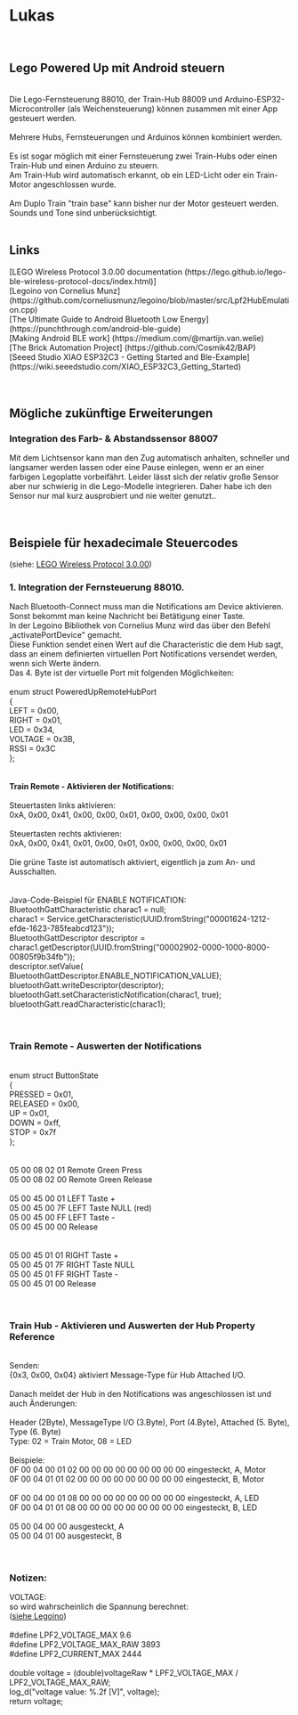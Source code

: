 <H1>Lukas</H1>
<br>
<H2> Lego Powered Up mit Android steuern</H2>
<br>
Die Lego-Fernsteuerung 88010, der Train-Hub 88009 und Arduino-ESP32-Microcontroller (als Weichensteuerung) können zusammen mit einer App gesteuert werden.<br>
<br>
Mehrere Hubs, Fernsteuerungen und Arduinos können kombiniert werden.<br>
<br>
Es ist sogar möglich mit einer Fernsteuerung zwei Train-Hubs oder einen Train-Hub und einen Arduino zu steuern.<br>
Am Train-Hub wird automatisch erkannt, ob ein LED-Licht oder ein Train-Motor angeschlossen wurde.<br>
<br>
Am Duplo Train "train base" kann bisher nur der Motor gesteuert werden.<br>
Sounds und Tone sind unberücksichtigt.
<br>
<br>
<H2> Links</H2>
[LEGO Wireless Protocol 3.0.00 documentation (https://lego.github.io/lego-ble-wireless-protocol-docs/index.html)]<br>
[Legoino von Cornelius Munz] (https://github.com/corneliusmunz/legoino/blob/master/src/Lpf2HubEmulation.cpp)<br>
[The Ultimate Guide to Android Bluetooth Low Energy] (https://punchthrough.com/android-ble-guide)<br>
[Making Android BLE work] (https://medium.com/@martijn.van.welie)<br>
[The Brick Automation Project] (https://github.com/Cosmik42/BAP)<br>
[Seeed Studio XIAO ESP32C3 - Getting Started and Ble-Example] (https://wiki.seeedstudio.com/XIAO_ESP32C3_Getting_Started)<br>
<br>
<br>


<H2>Mögliche zukünftige Erweiterungen</H2>
<H3>Integration des Farb- & Abstandssensor 88007</H3>
Mit dem Lichtsensor kann man den Zug automatisch anhalten, schneller und langsamer werden lassen oder eine Pause einlegen, wenn er an einer farbigen Legoplatte vorbeifährt.
Leider lässt sich der relativ große Sensor aber nur schwierig in die Lego-Modelle integrieren. Daher habe ich den Sensor nur mal kurz ausprobiert und nie weiter genutzt..<br>
<br>
<br>
<H2>Beispiele für hexadecimale Steuercodes</H2>
(siehe: <A HREF="https://lego.github.io/lego-ble-wireless-protocol-docs/index.html" target="_blank">LEGO Wireless Protocol 3.0.00</a>)<br>
<H3>1. Integration der Fernsteuerung 88010.<br></H3>
Nach Bluetooth-Connect muss man die Notifications am Device aktivieren. Sonst bekommt man keine Nachricht bei Betätigung einer Taste.<br>
In der Legoino Bibliothek von Cornelius Munz wird das über den Befehl „activatePortDevice" gemacht.<br> 
Diese Funktion sendet einen Wert auf die Characteristic die dem Hub sagt, dass an einem definierten virtuellen Port Notifications versendet werden, wenn sich Werte ändern.
<br>
Das 4. Byte ist der virtuelle Port mit folgenden Möglichkeiten:<br>
<br>
enum struct PoweredUpRemoteHubPort<br>
{<br>
  LEFT = 0x00,<br>
  RIGHT = 0x01,<br>
  LED = 0x34,<br>
  VOLTAGE = 0x3B,<br>
  RSSI = 0x3C<br>
};<br>
<br>
<br>
<b>Train Remote - Aktivieren der Notifications:</b><br>
<br>
Steuertasten links aktivieren:<br>
0xA, 0x00, 0x41, 0x00, 0x00, 0x01, 0x00, 0x00, 0x00, 0x01<br>
<br>
Steuertasten rechts aktivieren:<br>
0xA, 0x00, 0x41, 0x01, 0x00, 0x01, 0x00, 0x00, 0x00, 0x01<br>
<br>
Die grüne Taste ist automatisch aktiviert, eigentlich ja zum An- und Ausschalten.<br>
<br>
<br>
Java-Code-Beispiel für ENABLE NOTIFICATION:<br>
BluetoothGattCharacteristic charac1 = null;<br>
charac1 = Service.getCharacteristic(UUID.fromString("00001624-1212-efde-1623-785feabcd123"));<br>
BluetoothGattDescriptor descriptor = charac1.getDescriptor(UUID.fromString("00002902-0000-1000-8000-00805f9b34fb"));<br>
descriptor.setValue( BluetoothGattDescriptor.ENABLE_NOTIFICATION_VALUE);<br>
bluetoothGatt.writeDescriptor(descriptor);<br>
bluetoothGatt.setCharacteristicNotification(charac1, true);<br>
bluetoothGatt.readCharacteristic(charac1);<br>
<br>
<br>
<H3>Train Remote - Auswerten der Notifications</H3>
<br>
enum struct ButtonState<br>
{<br>
  PRESSED = 0x01,<br>
  RELEASED = 0x00,<br>
  UP = 0x01,<br>
  DOWN = 0xff,<br>
  STOP = 0x7f<br>
};<br>
<br>
<br>
05 00 08 02 01   Remote Green Press<br>
05 00 08 02 00  Remote Green Release<br>
<br>
05 00 45 00 01	LEFT Taste +<br>
05 00 45 00 7F	LEFT Taste NULL (red)<br>
05 00 45 00 FF	LEFT Taste -<br>
05 00 45 00 00	Release<br>
<br>
<br>
05 00 45 01 01	RIGHT Taste +<br>
05 00 45 01 7F	RIGHT Taste NULL<br>
05 00 45 01 FF	RIGHT Taste -<br>
05 00 45 01 00	Release<br>
<br>
<br>

<H3>Train Hub - Aktivieren und Auswerten der Hub Property Reference</H3>
<br>
Senden:<br>
{0x3, 0x00, 0x04}  aktiviert Message-Type für Hub Attached I/O.<br>
<br>
Danach meldet der Hub in den Notifications was angeschlossen ist und auch Änderungen:<br>
<br>
Header (2Byte), MessageType I/O (3.Byte), Port (4.Byte), Attached (5. Byte), Type (6. Byte)<br>
Type: 02 = Train Motor, 08 = LED<br>
<br>
Beispiele:<br>
0F 00 04 00 01 02 00 00 00 00 00 00 00 00 00  eingesteckt, A, Motor<br>
0F 00 04 01 01 02 00 00 00 00 00 00 00 00 00  eingesteckt, B, Motor<br>
<br>
0F 00 04 00 01 08 00 00 00 00 00 00 00 00 00  eingesteckt, A, LED<br>
0F 00 04 01 01 08 00 00 00 00 00 00 00 00 00  eingesteckt, B, LED<br>
<br>
05 00 04 00 00                                ausgesteckt, A<br>
05 00 04 01 00                                ausgesteckt, B<br>
<br>
<br>
<H3>Notizen:<br></H3>
VOLTAGE:<br>
so wird wahrscheinlich die Spannung berechnet:<br>
(<A HREF="https://github.com/corneliusmunz/legoino/blob/master/src/Lpf2Hub.cpp" target="_blank">siehe Legoino</a>)<br>
  <br>
#define LPF2_VOLTAGE_MAX 9.6<br>
#define LPF2_VOLTAGE_MAX_RAW 3893<br>
#define LPF2_CURRENT_MAX 2444<br>
<br>
double voltage = (double)voltageRaw * LPF2_VOLTAGE_MAX / LPF2_VOLTAGE_MAX_RAW;<br>
   log_d("voltage value: %.2f [V]", voltage);<br>
   return voltage;<br>
